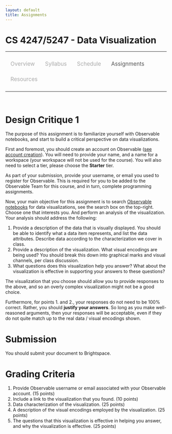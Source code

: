 ```yaml
---
layout: default
title: Assignments
---
```


<style>
.topnav {
  overflow: hidden;
  background-color: #fdfdfd;
}

.topnav a {
  float: left;
  color: #aaaaaa;
  text-align: center;
  padding: 14px 16px;
  text-decoration: none;
  font-size: 17px;
}

.topnav a:hover {
  color: #555555;
}

.topnav a.active {
  color: #555555;
}
</style>

# CS 4247/5247 - Data Visualization

---

<div class='topnav'>
  <a href="/teaching/vis/spring2025">Overview</a>
  <a href="/teaching/vis/spring2025/syllabus">Syllabus</a>
  <a href="/teaching/vis/spring2025/schedule">Schedule</a>
  <a class='active' href="/teaching/vis/spring2025/assignments">Assignments</a>
  <a href="/teaching/vis/spring2025/resources">Resources</a>
</div>

---

<br>

# Design Critique 1

The purpose of this assignment is to familiarize yourself with Observable notebooks, and start to build a critical perspective on data visualizations.

First and foremost, you should create an account on Observable ([see account creation](https://observablehq.com/documentation/accounts-workspaces/accounts)). You will need to provide your name, and a name for a workspace (your workspace will not be used for the course). You will also need to select a tier, please choose the **Starter** tier.

As part of your submission, provide your username, or email you used to register for Observable. This is required for you to be added to the Observable Team for this course, and in turn, complete programming assignments.

Now, your main objective for this assignment is to search [Observable notebooks](https://observablehq.com/) for data visualizations, see the search box on the top-right. Choose one that interests you. And perform an analysis of the visualization. Your analysis should address the following:

1. Provide a description of the data that is visually displayed. You should be able to identify what a data item represents, and list the data attributes. Describe data according to the characterization we cover in class.
2. Provide a description of the visualization. What visual encodings are being used? You should break this down into graphical marks and visual channels, per class discussion.
3. What questions does this visualization help you answer? What about the visualization is effective in supporting your answers to these questions?

The visualization that you choose should allow you to provide responses to the above, and so an overly complex visualization might not be a good choice.

Furthermore, for points 1. and 2., your responses do not need to be 100% correct. Rather, you should **justify your answers**. So long as you make well-reasoned arguments, then your responses will be acceptable, even if they do not quite match up to the real data / visual encodings shown.

# Submission

You should submit your document to Brightspace.

# Grading Criteria

1. Provide Observable username or email associated with your Observable account. (15 points)
2. Include a link to the visualization that you found. (10 points)
3. Data characterization of the visualization. (25 points)
4. A description of the visual encodings employed by the visualization. (25 points)
5. The questions that this visualization is effective in helping you answer, and why the visualization is effective. (25 points)
